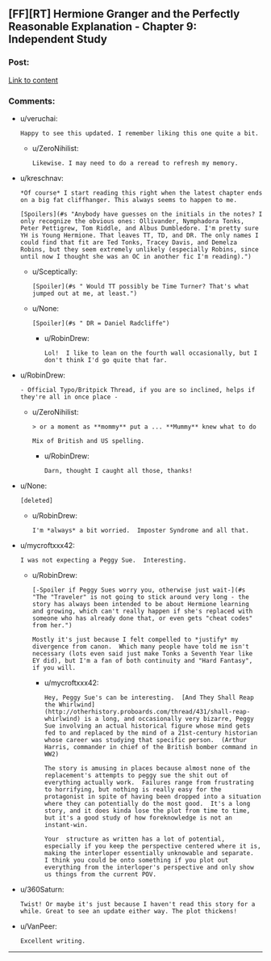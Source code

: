 ## [FF][RT] Hermione Granger and the Perfectly Reasonable Explanation - Chapter 9: Independent Study

### Post:

[Link to content](https://www.fanfiction.net/s/9950232/12/Hermione-Granger-and-the-Perfectly-Reasonable-Explanation)

### Comments:

- u/veruchai:
  ```
  Happy to see this updated. I remember liking this one quite a bit.
  ```

  - u/ZeroNihilist:
    ```
    Likewise. I may need to do a reread to refresh my memory.
    ```

- u/kreschnav:
  ```
  *Of course* I start reading this right when the latest chapter ends on a big fat cliffhanger. This always seems to happen to me.

  [Spoilers](#s "Anybody have guesses on the initials in the notes? I only recognize the obvious ones: Ollivander, Nymphadora Tonks, Peter Pettigrew, Tom Riddle, and Albus Dumbledore. I'm pretty sure YH is Young Hermione. That leaves TT, TD, and DR. The only names I could find that fit are Ted Tonks, Tracey Davis, and Demelza Robins, but they seem extremely unlikely (especially Robins, since until now I thought she was an OC in another fic I'm reading).")
  ```

  - u/Sceptically:
    ```
    [Spoiler](#s " Would TT possibly be Time Turner? That's what jumped out at me, at least.")
    ```

  - u/None:
    ```
    [Spoiler](#s " DR = Daniel Radcliffe")
    ```

    - u/RobinDrew:
      ```
      Lol!  I like to lean on the fourth wall occasionally, but I don't think I'd go quite that far.
      ```

- u/RobinDrew:
  ```
  - Official Typo/Britpick Thread, if you are so inclined, helps if they're all in once place -
  ```

  - u/ZeroNihilist:
    ```
    > or a moment as **mommy** put a ... **Mummy** knew what to do

    Mix of British and US spelling.
    ```

    - u/RobinDrew:
      ```
      Darn, thought I caught all those, thanks!
      ```

- u/None:
  ```
  [deleted]
  ```

  - u/RobinDrew:
    ```
    I'm *always* a bit worried.  Imposter Syndrome and all that.
    ```

- u/mycroftxxx42:
  ```
  I was not expecting a Peggy Sue.  Interesting.
  ```

  - u/RobinDrew:
    ```
    [-Spoiler if Peggy Sues worry you, otherwise just wait-](#s "The "Traveler" is not going to stick around very long - the story has always been intended to be about Hermione learning and growing, which can't really happen if she's replaced with someone who has already done that, or even gets "cheat codes" from her.")

    Mostly it's just because I felt compelled to *justify* my divergence from canon.  Which many people have told me isn't necessary (lots even said just make Tonks a Seventh Year like EY did), but I'm a fan of both continuity and "Hard Fantasy", if you will.
    ```

    - u/mycroftxxx42:
      ```
      Hey, Peggy Sue's can be interesting.  [And They Shall Reap the Whirlwind](http://otherhistory.proboards.com/thread/431/shall-reap-whirlwind) is a long, and occasionally very bizarre, Peggy Sue involving an actual historical figure whose mind gets fed to and replaced by the mind of a 21st-century historian whose career was studying that specific person.  (Arthur Harris, commander in chief of the British bomber command in WW2)

      The story is amusing in places because almost none of the replacement's attempts to peggy sue the shit out of everything actually work.  Failures range from frustrating to horrifying, but nothing is really easy for the protagonist in spite of having been dropped into a situation where they can potentially do the most good.  It's a long story, and it does kinda lose the plot from time to time, but it's a good study of how foreknowledge is not an instant-win.

      Your  structure as written has a lot of potential, especially if you keep the perspective centered where it is, making the interloper essentially unknowable and separate.  I think you could be onto something if you plot out everything from the interloper's perspective and only show us things from the current POV.
      ```

- u/360Saturn:
  ```
  Twist! Or maybe it's just because I haven't read this story for a while. Great to see an update either way. The plot thickens!
  ```

- u/VanPeer:
  ```
  Excellent writing.
  ```

---

